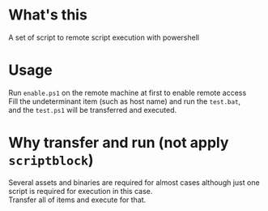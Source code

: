 # What's this
A set of script to remote script execution with powershell  

# Usage
Run `enable.ps1` on the remote machine at first to enable remote access  
Fill the undeterminant item (such as host name) and run the `test.bat`,  
and the `test.ps1` will be transferred and executed.  

# Why transfer and run (not apply `scriptblock`)
Several assets and binaries are required for almost cases although just one script is required for execution in this case.  
Transfer all of items and execute for that. 
